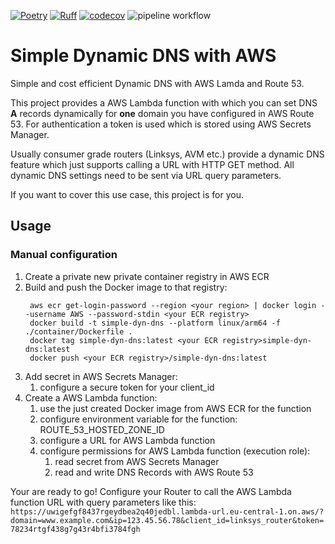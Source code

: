[![Poetry](https://img.shields.io/endpoint?url=https://python-poetry.org/badge/v0.json)](https://python-poetry.org/)
[![Ruff](https://img.shields.io/endpoint?url=https://raw.githubusercontent.com/astral-sh/ruff/main/assets/badge/v2.json)](https://github.com/astral-sh/ruff)
[![codecov](https://codecov.io/gh/max-pfeiffer/simple-dynamic-dns-aws/graph/badge.svg?token=8btmoZksZb)](https://codecov.io/gh/max-pfeiffer/simple-dynamic-dns-aws)
![pipeline workflow](https://github.com/max-pfeiffer/simple-dynamic-dns-aws/actions/workflows/pipeline.yaml/badge.svg)

# Simple Dynamic DNS with AWS
Simple and cost efficient Dynamic DNS with AWS Lamda and Route 53.

This project provides a AWS Lambda function with which you can set DNS **A** records dynamically for **one** domain
you have configured in AWS Route 53. For authentication a token is used which is stored using AWS Secrets Manager.

Usually consumer grade routers (Linksys, AVM etc.) provide a dynamic DNS feature which just supports calling a URL with
HTTP GET method. All dynamic DNS settings need to be sent via URL query parameters.

If you want to cover this use case, this project is for you.

## Usage
### Manual configuration
1. Create a private new private container registry in AWS ECR
2. Build and push the Docker image to that registry:
   ```shell
    aws ecr get-login-password --region <your region> | docker login --username AWS --password-stdin <your ECR registry>
    docker build -t simple-dyn-dns --platform linux/arm64 -f ./container/Dockerfile .
    docker tag simple-dyn-dns:latest <your ECR registry>simple-dyn-dns:latest
    docker push <your ECR registry>/simple-dyn-dns:latest
   ```
3. Add secret in AWS Secrets Manager:
   1. configure a secure token for your client_id
4. Create a AWS Lambda function:
   1. use the just created Docker image from AWS ECR for the function
   2. configure environment variable for the function: ROUTE_53_HOSTED_ZONE_ID
   3. configure a URL for AWS Lambda function
   4. configure permissions for AWS Lambda function (execution role):
      1. read secret from AWS Secrets Manager
      2. read and write DNS Records with AWS Route 53

Your are ready to go! Configure your Router to call the AWS Lambda function URL with query parameters like this:
`https://uwigefgf8437rgeydbea2q40jedbl.lambda-url.eu-central-1.on.aws/?domain=www.example.com&ip=123.45.56.78&client_id=linksys_router&token=78234rtgf438g7g43r4bfi3784fgh`

